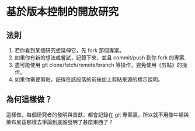 # 基於版本控制的開放研究

## 法則

1. 若你看到某個研究想延伸它，先 fork 那個專案。
2. 如果你有新的想法或嘗試，記錄下來，並且 commit/push 到你 fork 的專案.
3. 盡可能使用 git clone/fetch/remote/branch 等操作，避免使用《剪貼》的操作。
4. 如果你需要剪貼，記得在該段落的前後加上剪貼來源的標示說明。

## 為何這樣做？

這樣做，每個研究者的發明與貢獻，都會記錄在 git 專案裏，所以就不用像牛頓與萊布尼茲那樣去爭論到底誰發明了甚麼東西了？
